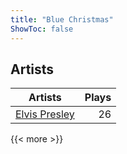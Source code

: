 ```yaml
---
title: "Blue Christmas"
ShowToc: false
---
```


## Artists
Artists | Plays 
----- | -----: 
[Elvis Presley](/artists/elvis-presley-1014) | 26

{{< more >}}